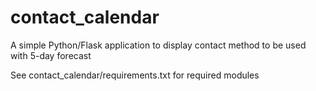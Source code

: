 # contact_calendar
A simple Python/Flask application to display contact method to be used with 5-day forecast

See contact_calendar/requirements.txt for required modules
